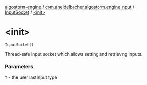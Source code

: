 [algostorm-engine](../../index.md) / [com.aheidelbacher.algostorm.engine.input](../index.md) / [InputSocket](index.md) / [&lt;init&gt;](.)

# &lt;init&gt;

`InputSocket()`

Thread-safe input socket which allows setting and retrieving inputs.

### Parameters

`T` - the user lastInput type
